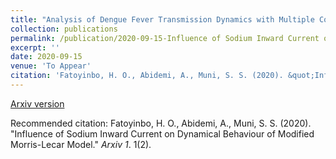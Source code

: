 ```yaml
---
title: "Analysis of Dengue Fever Transmission Dynamics with Multiple Controls: A Mathematical Approach"
collection: publications
permalink: /publication/2020-09-15-Influence of Sodium Inward Current on Dynamical Behaviour of Modified Morris-Lecar Model
excerpt: ''
date: 2020-09-15
venue: 'To Appear'
citation: 'Fatoyinbo, H. O., Abidemi, A., Muni, S. S. (2020). &quot;Influence of Sodium Inward Current on Dynamical Behaviour of Modified Morris-Lecar Model.&quot; <i>Arxiv 1</i>. 1(2).'
---
```


[Arxiv version](https://arxiv.org/pdf/2009.06979v3.pdf)

Recommended citation: Fatoyinbo, H. O., Abidemi, A., Muni, S. S. (2020). "Influence of Sodium Inward Current on Dynamical Behaviour of Modified Morris-Lecar Model." <i>Arxiv 1</i>. 1(2).
